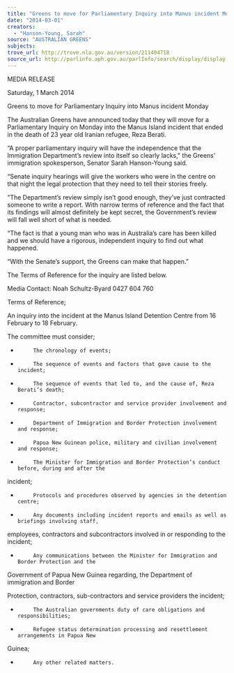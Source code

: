 ```yaml
---
title: "Greens to move for Parliamentary Inquiry into Manus incident Monday"
date: "2014-03-01"
creators:
  - "Hanson-Young, Sarah"
source: "AUSTRALIAN GREENS"
subjects:
trove_url: http://trove.nla.gov.au/version/211404718
source_url: http://parlinfo.aph.gov.au/parlInfo/search/display/display.w3p;query=Id%3A%22media/pressrel/3030742%22
---
```


 MEDIA RELEASE   

 Saturday, 1 March 2014   

 Greens to move for Parliamentary Inquiry into  Manus incident Monday   

 The Australian Greens have announced today that they will move for a Parliamentary Inquiry on  Monday into the Manus Island incident that ended in the death of 23 year old Iranian refugee, Reza  Berati. 

 “A proper parliamentary inquiry will have the independence that the Immigration Department’s  review into itself so clearly lacks," the Greens' immigration spokesperson, Senator Sarah Hanson-Young said.  

 “Senate inquiry hearings will give the workers who were in the centre on that night the legal  protection that they need to tell their stories freely. 

 “The Department’s review simply isn’t good enough, they’ve just contracted someone to write a  report. With narrow terms of reference and the fact that its findings will almost definitely be kept  secret, the Government’s review will fall well short of what is needed.  

 “The fact is that a young man who was in Australia’s care has been killed and we should have a  rigorous, independent inquiry to find out what happened.  

 “With the Senate’s support, the Greens can make that happen.” 

 The Terms of Reference for the inquiry are listed below. 

 Media Contact: Noah Schultz-Byard 0427 604 760   

 Terms of Reference; 

 An inquiry into the incident at the Manus Island Detention Centre from 16 February to 18 February. 

 The committee must consider; 

 -          The chronology of events; 

 -          The sequence of events and factors that gave cause to the incident; 

 -          The sequence of events that led to, and the cause of, Reza Berati’s death;   

 -          Contractor, subcontractor and service provider involvement and response; 

 -          Department of Immigration and Border Protection involvement and response; 

 -          Papua New Guinean police, military and civilian involvement and response; 

 -          The Minister for Immigration and Border Protection’s conduct before, during and after the 

 incident; 

 -          Protocols and procedures observed by agencies in the detention centre; 

 -          Any documents including incident reports and emails as well as briefings involving staff, 

 employees, contractors and subcontractors involved in or responding to the incident; 

 -          Any communications between the Minister for Immigration and Border Protection and the 

 Government of Papua New Guinea regarding, the Department of immigration and Border 

 Protection, contractors, sub-contractors and service providers the incident; 

 -          The Australian governments duty of care obligations and responsibilities; 

 -          Refugee status determination processing and resettlement arrangements in Papua New 

 Guinea;  

 -          Any other related matters.  

 

